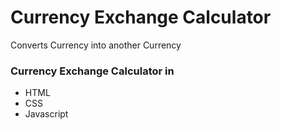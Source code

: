 # Currency Exchange Calculator

Converts Currency into another Currency

### Currency Exchange Calculator in

- HTML
- CSS
- Javascript
